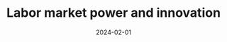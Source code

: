 ---
title: "Labor market power and innovation"
collection: publications
category: working_papers
permalink: /publication/bdm_lmp_innovation
excerpt: 'This paper examines how labor market power shapes firms’ decisions to innovate and growth.
We develop an endogenous growth model where firms optimize R&D spending to increase
their future productivity while facing an upward-sloping labor supply curve, generating
monopsony power. This creates two opposing distortions: (1) monopsonistic firms have
stronger incentives to innovate and grow as they enjoy larger profits, but (2) firm growth
increases (infra-)marginal labor costs by pushing firms up the labor supply curve, which
reduces the returns to productivity-enhancing innovation. Theoretically, the first effect dominates
for small firms, while the second is stronger for large firms. We test these predictions
using rich firm-level data from the German manufacturing sector (1995–2018) to estimate
firms’ productivity and labor market power. Empirically, we find that, conditional on size,
labor market power negatively correlates with R&D investment. Small (large) firms in highmonopsony-
power regions exhibit relatively high (low) R&D spending, compared to competitive
labor markets, which aligns with our model predictions. When combining our model
with the data, we find that the distortinary impact of labor market power on firms’ innovation
choices has a sizeable negative effect on aggregate productivity and can explain a substantial
share of regional productivity differences in the German manufacturing sector.'

date: 2024-02-01

venue: 'Working Paper'

paperurl: '/files/braeuer_deist_mertens_2024.pdf'

PublicationStatus: 'Preprint'

tags: ['Innovation','Labor market power', 'Economic Geography']

---